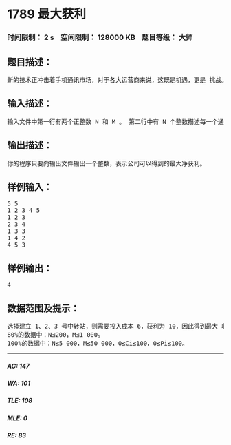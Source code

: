 # 1789 最大获利    
### 时间限制： 2 s&nbsp;&nbsp;&nbsp;&nbsp;空间限制： 128000 KB&nbsp;&nbsp;&nbsp;&nbsp;题目等级： 大师  
## 题目描述：  

<pre>
新的技术正冲击着手机通讯市场，对于各大运营商来说，这既是机遇，更是 挑战。THU 集团旗下的 CS&T 通讯公司在新一代通讯技术血战的前夜，需要做 太多的准备工作，仅就站址选择一项，就需要完成前期市场研究、站址勘测、最 优化等项目。 在前期市场调查和站址勘测之后，公司得到了一共 N 个可以作为通讯信号中 转站的地址，而由于这些地址的地理位置差异，在不同的地方建造通讯中转站需 要投入的成本也是不一样的，所幸在前期调查之后这些都是已知数据：建立第 i 个通讯中转站需要的成本为 Pi（1≤i≤N）。 另外公司调查得出了所有期望中的用户群，一共 M 个。关于第 i 个用户群的 信息概括为 Ai, Bi和 Ci：这些用户会使用中转站 Ai和中转站 Bi进行通讯，公司 可以获益 Ci。（1≤i≤M, 1≤Ai, Bi≤N） THU 集团的 CS&T 公司可以有选择的建立一些中转站（投入成本），为一些 用户提供服务并获得收益（获益之和）。那么如何选择最终建立的中转站才能让 公司的净获利最大呢？（净获利 = 获益之和 – 投入成本之和）
</pre>
  
  
## 输入描述：  

<pre>
输入文件中第一行有两个正整数 N 和 M 。 第二行中有 N 个整数描述每一个通讯中转站的建立成本，依次为 P1, P2, …, PN 。 以下 M 行，第(i + 2)行的三个数 Ai, Bi和 Ci描述第 i 个用户群的信息。 所有变量的含义可以参见题目描述。
</pre>
  
  
## 输出描述：  

<pre>
你的程序只要向输出文件输出一个整数，表示公司可以得到的最大净获利。
</pre>
  
  
## 样例输入：  

<pre>
5 5
1 2 3 4 5
1 2 3
2 3 4
1 3 3
1 4 2
4 5 3 
</pre>
  
  
## 样例输出：  

<pre>
4
</pre>
  
  
## 数据范围及提示：  

<pre>
选择建立 1、2、3 号中转站，则需要投入成本 6，获利为 10，因此得到最大 收益 4。
80%的数据中：N≤200，M≤1 000。
100%的数据中：N≤5 000，M≤50 000，0≤Ci≤100，0≤Pi≤100。 
</pre>
  
  
***  

##### AC: 147  
##### WA: 101  
##### TLE: 108  
##### MLE: 0  
##### RE: 83  
